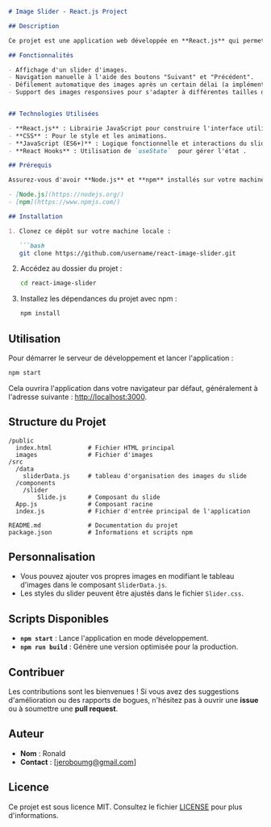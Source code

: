 
```markdown
# Image Slider - React.js Project

## Description

Ce projet est une application web développée en **React.js** qui permet d'afficher un **slider d'images**. Les utilisateurs peuvent naviguer entre les images de manière fluide grâce à des boutons de navigation, et l'application prendra également en charge le défilement automatique.

## Fonctionnalités

- Affichage d'un slider d'images.
- Navigation manuelle à l'aide des boutons "Suivant" et "Précédent".
- Défilement automatique des images après un certain délai (a implémenter).
- Support des images responsives pour s'adapter à différentes tailles d'écran (a implémenter).


## Technologies Utilisées

- **React.js** : Librairie JavaScript pour construire l'interface utilisateur.
- **CSS** : Pour le style et les animations.
- **JavaScript (ES6+)** : Logique fonctionnelle et interactions du slider.
- **React Hooks** : Utilisation de `useState`  pour gérer l'état .

## Prérequis

Assurez-vous d'avoir **Node.js** et **npm** installés sur votre machine.

- [Node.js](https://nodejs.org/)
- [npm](https://www.npmjs.com/)

## Installation

1. Clonez ce dépôt sur votre machine locale :

   ```bash
   git clone https://github.com/username/react-image-slider.git
   ```

2. Accédez au dossier du projet :

   ```bash
   cd react-image-slider
   ```

3. Installez les dépendances du projet avec npm :

   ```bash
   npm install
   ```

## Utilisation

Pour démarrer le serveur de développement et lancer l'application :

```bash
npm start
```

Cela ouvrira l'application dans votre navigateur par défaut, généralement à l'adresse suivante : [http://localhost:3000](http://localhost:3000).

## Structure du Projet

```
/public
  index.html          # Fichier HTML principal
  images              # Fichier d'images
/src
  /data
    sliderData.js     # tableau d'organisation des images du slide
  /components
    /slider        
        Slide.js      # Composant du slide
  App.js              # Composant racine
  index.js            # Fichier d'entrée principal de l'application

README.md             # Documentation du projet
package.json          # Informations et scripts npm
```

## Personnalisation

- Vous pouvez ajouter vos propres images en modifiant le tableau d'images dans le composant `SliderData.js`.
- Les styles du slider peuvent être ajustés dans le fichier `Slider.css`.

## Scripts Disponibles

- **`npm start`** : Lance l'application en mode développement.
- **`npm run build`** : Génère une version optimisée pour la production.

## Contribuer

Les contributions sont les bienvenues ! Si vous avez des suggestions d'amélioration ou des rapports de bogues, n'hésitez pas à ouvrir une **issue** ou à soumettre une **pull request**.

## Auteur

- **Nom** : Ronald
- **Contact** : [jeroboumg@gmail.com]

## Licence

Ce projet est sous licence MIT. Consultez le fichier [LICENSE](./LICENSE) pour plus d'informations.
```